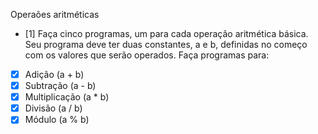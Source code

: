 Operaões aritméticas

- [1] Faça cinco programas, um para cada operação aritmética básica. Seu programa deve ter duas constantes, a e b, definidas no começo com os valores que serão operados. Faça programas para:

- [x] Adição (a + b)
- [x] Subtração (a - b)
- [x] Multiplicação (a * b)
- [x] Divisão (a / b)
- [x] Módulo (a % b)